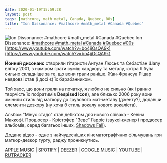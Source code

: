 ```yaml
---
date: 2020-01-19T15:59:28
layout: post
tags: [mathcore, math_metal, Canada, Quebec, 00s]
title: "Ion Dissonance: #mathcore #math_metal #Canada #Quebec"
---
```

![Ion Dissonance: #mathcore #math_metal #Canada #Quebec](https://i.ytimg.com/vi/bo4jjOsQA9k/hqdefault.jpg)
Ion Dissonance: [#mathcore](/tags/#mathcore) [#math_metal](/tags/#math_metal) [#Canada](/tags/#Canada) [#Quebec](/tags/#Quebec) [#00s](/tags/#00s) [https://www.youtube.com/watch?v=bo4jjOsQA9k](https://www.youtube.com/watch?v=bo4jjOsQA9k)

**Йонний дисонанс** створили гітаристи Антуан Люсьє та Себастіан Шапу влітку 2001, з наміром грати суміш хардкору та металу, котра б була сильно складніше за те, що вони грали раніше. Жан-Франсуа Рішар невдовзі став (і досі є) їх барабанником.

Той хаос, що вони грали на початку, я люблю не сильно (як і ранню творчість їх побратимів **Despised Icon**), але близько 2006 року вони змінили стиль від маткору до грувового мат-металу (дженту?), додавши елементи дезкору (ну хоча б стиль вокалу нового вокаліста).

Альбом &quot;Мінус стадо&quot; став дебютом для нового співака - Кевіна Маккофі. Продюсер - Крістофер &quot;Зевс&quot; Гарріс (звукоінженер і продюсер альбомів, серед багатьох інших, [Shadows Fall](/2020-01-13-shadows-fall--metalcore-usa-massachusetts-00s-)).

Додане відео - одне з найчудесніших кінематографічних фільмувань гри маткор-дезкор гурту, раджу проникнутись.

[APPLE MUSIC](https://music.apple.com/ru/album/minus-the-herd/1060451752?l=uk) \| [SPOTIFY](https://open.spotify.com/album/4A2jinWmgq3JLbASlSs2I9) \| [DEEZER](https://www.deezer.com/album/11745418?utm_source=deezer&amp;utm_content=album-11745418&amp;utm_term=1601611822_1579442246&amp;utm_medium=web) \| [GOOGLE MUSIC](https://play.google.com/music/m/Bibhnjplwqqd5t4ia34jpiy4wky?t=Minus_The_Herd_-_Ion_Dissonance) \| [YOUTUBE](https://www.youtube.com/playlist?list=OLAK5uy_mHhvneBpoKOiszwNYYYTJt5ei7h2T5A1w) \| [RUTRACKER](https://rutracker.org/forum/viewtopic.php?t=2340667)